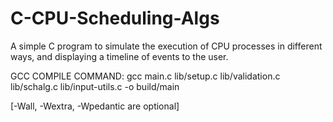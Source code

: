 # C-CPU-Scheduling-Algs

A simple C program to simulate the execution of CPU processes in different ways, and displaying a timeline of events to the user.


GCC COMPILE COMMAND:
gcc main.c lib/setup.c lib/validation.c lib/schalg.c lib/input-utils.c -o build/main 

[-Wall, -Wextra, -Wpedantic are optional]

